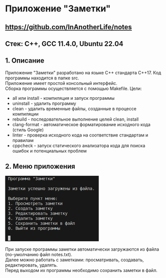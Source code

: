 # Приложение "Заметки"

## https://github.com/InAnotherLife/notes

## Стек: С++, GCC 11.4.0, Ubuntu 22.04

## 1. Описание
Приложение "Заметки" разработано на языке С++ стандарта C++17. Код программы находится в папке src.\
Приложение имеет простой консольный интерфейс.\
Сборка программы осуществляется с помощью Makefile. Цели:
* all или install - компиляция и запуск программы
* uninstall - удалить программу
* clean - удалить временные файлы, созданные в процессе компиляции 
* rebuild - последовательное выполнение целей clean, install
* clang-format - автоматическое форматирование исходного кода (стиль Google)
* linter - проверка исходного кода на соответствие стандартам и правилам
* cppcheck - запуск статического анализатора кода для поиска ошибок и потенциальных проблем

## 2. Меню приложения

![Меню приложения](img/1.png)

При запуске программы заметки автоматически загружаются из файла (по-умолчанию файл notes.txt).\
Далее можно работать с заметками: просматривать, создавать, редактировать, удалять.\
Перед выходом их программы необходимо сохранить заметки в файл.
